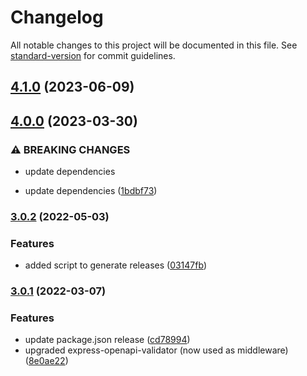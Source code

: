 # Changelog

All notable changes to this project will be documented in this file. See [standard-version](https://github.com/conventional-changelog/standard-version) for commit guidelines.

## [4.1.0](https://github.com/guidesmiths/swagger-endpoint-validator/compare/v4.0.0...v4.1.0) (2023-06-09)

## [4.0.0](https://github.com/guidesmiths/swagger-endpoint-validator/compare/v3.0.2...v4.0.0) (2023-03-30)


### ⚠ BREAKING CHANGES

* update dependencies

* update dependencies ([1bdbf73](https://github.com/guidesmiths/swagger-endpoint-validator/commit/1bdbf733b9dcd2ce22d8adaccb4831a465fabbff))

### [3.0.2](https://github.com/guidesmiths/swagger-endpoint-validator/compare/v3.0.1...v3.0.2) (2022-05-03)


### Features

* added script to generate releases ([03147fb](https://github.com/guidesmiths/swagger-endpoint-validator/commit/03147fb3252ad8226f8dc4be3b5db08fed83283d))

### [3.0.1](https://github.com/guidesmiths/swagger-endpoint-validator/compare/v2.1.0...v3.0.1) (2022-03-07)


### Features

* update package.json release ([cd78994](https://github.com/guidesmiths/swagger-endpoint-validator/commit/cd789949fd8f932a90b1ad3315eefd91d9f61fd9))
* upgraded express-openapi-validator (now used as middleware) ([8e0ae22](https://github.com/guidesmiths/swagger-endpoint-validator/commit/8e0ae2261c60b51158999ffb47231395d2694575))
